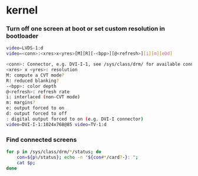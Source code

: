 # kernel

### Turn off one screen at boot or set custom resolution in bootloader

```sh
video=LVDS-1:d
video=<conn>:<xres>x<yres>[M][R][-<bpp>][@<refresh>][i][m][eDd]

<conn>: Connector, e.g. DVI-I-1, see /sys/class/drm/ for available connectors
<xres> x <yres>: resolution
M: compute a CVT mode?
R: reduced blanking?
-<bpp>: color depth
@<refresh>: refresh rate
i: interlaced (non-CVT mode)
m: margins?
e: output forced to on
d: output forced to off
: digital output forced to on (e.g. DVI-I connector)
video=DVI-I-1:1024x768@85 video=TV-1:d
```

### Find connected screens

```sh
for p in /sys/class/drm/*/status; do 
	con=${p%/status}; echo -n "${con#*/card?-}: "; 
	cat $p; 
done
```